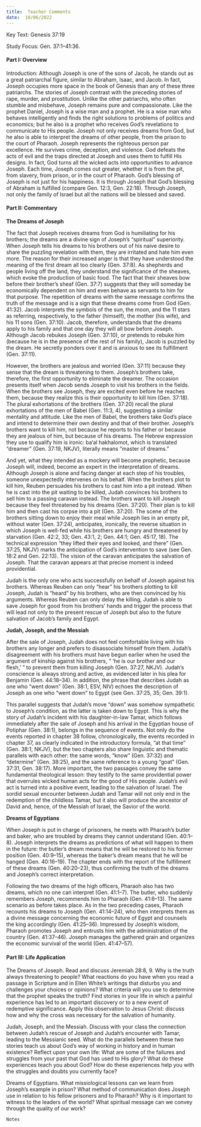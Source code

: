 ```yaml
---
title:  Teacher Comments
date:  10/06/2022
---
```


Key Text: Genesis 37:19

Study Focus: Gen. 37:1–41:36.

#### Part I: Overview

Introduction: Although Joseph is one of the sons of Jacob, he stands out as a great patriarchal figure, similar to Abraham, Isaac, and Jacob. In fact, Joseph occupies more space in the book of Genesis than any of these three patriarchs. The stories of Joseph contrast with the preceding stories of rape, murder, and prostitution. Unlike the other patriarchs, who often stumble and misbehave, Joseph remains pure and compassionate. Like the prophet Daniel, Joseph is a wise man and a prophet. He is a wise man who behaves intelligently and finds the right solutions to problems of politics and economics; but he also is a prophet who receives God’s revelations to communicate to His people. Joseph not only receives dreams from God, but he also is able to interpret the dreams of other people, from the prison to the court of Pharaoh. Joseph represents the righteous person par excellence. He survives crime, deception, and violence. God defeats the acts of evil and the traps directed at Joseph and uses them to fulfill His designs. In fact, God turns all the wicked acts into opportunities to advance Joseph. Each time, Joseph comes out greater, whether it is from the pit, from slavery, from prison, or in the court of Pharaoh. God’s blessing of Joseph is not just for his happiness. It is through Joseph that God’s blessing of Abraham is fulfilled (compare Gen. 12:3, Gen. 22:18). Through Joseph, not only the family of Israel but all the nations will be blessed and saved.

#### Part II: Commentary

**The Dreams of Joseph**

The fact that Joseph receives dreams from God is humiliating for his brothers; the dreams are a divine sign of Joseph’s “spiritual” superiority. When Joseph tells his dreams to his brothers out of his naive desire to share the puzzling revelation with them, they are irritated and hate him even more. The reason for their increased anger is that they have understood the meaning of the first dream all too clearly (Gen. 37:8). As shepherds and people living off the land, they understand the significance of the sheaves, which evoke the production of basic food. The fact that their sheaves bow before their brother’s sheaf (Gen. 37:7) suggests that they will someday be economically dependent on him and even behave as servants to him for that purpose. The repetition of dreams with the same message confirms the truth of the message and is a sign that these dreams come from God (Gen. 41:32). Jacob interprets the symbols of the sun, the moon, and the 11 stars as referring, respectively, to the father (himself), the mother (his wife), and his 11 sons (Gen. 37:10). Jacob, therefore, understands that the dreams apply to his family and that one day they will all bow before Joseph. Although Jacob rebukes Joseph (Gen. 37:10), or pretends to rebuke him (because he is in the presence of the rest of his family), Jacob is puzzled by the dream. He secretly ponders over it and is anxious to see its fulfillment (Gen. 37:11).

However, the brothers are jealous and worried (Gen. 37:11) because they sense that the dream is threatening to them. Joseph’s brothers take, therefore, the first opportunity to eliminate the dreamer. The occasion presents itself when Jacob sends Joseph to visit his brothers in the fields. When the brothers see Joseph, they are excited even before he reaches them, because they realize this is their opportunity to kill him (Gen. 37:18). The plural exhortations of the brothers (Gen. 37:20) recall the plural exhortations of the men of Babel (Gen. 11:3, 4), suggesting a similar mentality and attitude. Like the men of Babel, the brothers take God’s place and intend to determine their own destiny and that of their brother. Joseph’s brothers want to kill him, not because he reports to his father or because they are jealous of him, but because of his dreams. The Hebrew expression they use to qualify him is ironic: ba‘al hakhalomot, which is translated “dreamer” (Gen. 37:19, NKJV), literally means “master of dreams.”

And yet, what they intended as a mockery will become prophetic, because Joseph will, indeed, become an expert in the interpretation of dreams. Although Joseph is alone and facing danger at each step of his troubles, someone unexpectedly intervenes on his behalf. When the brothers plot to kill him, Reuben persuades his brothers to cast him into a pit instead. When he is cast into the pit waiting to be killed, Judah convinces his brothers to sell him to a passing caravan instead. The brothers want to kill Joseph because they feel threatened by his dreams (Gen. 37:20). Their plan is to kill him and then cast his corpse into a pit (Gen. 37:20). The scene of the brothers sitting down to enjoy their meal while Joseph lies in an empty pit, without water (Gen. 37:24), anticipates, ironically, the reverse situation in which Joseph is well-fed while his brothers are hungry and threatened by starvation (Gen. 42:2, 33; Gen. 43:1, 2; Gen. 44:1; Gen. 45:17, 18). The technical expression “they lifted their eyes and looked, and there” (Gen. 37:25, NKJV) marks the anticipation of God’s intervention to save (see Gen. 18:2 and Gen. 22:13). The vision of the caravan anticipates the salvation of Joseph. That the caravan appears at that precise moment is indeed providential.

Judah is the only one who acts successfully on behalf of Joseph against his brothers. Whereas Reuben can only “hear” his brothers plotting to kill Joseph, Judah is “heard” by his brothers, who are then convinced by his arguments. Whereas Reuben can only delay the killing, Judah is able to save Joseph for good from his brothers’ hands and trigger the process that will lead not only to the present rescue of Joseph but also to the future salvation of Jacob’s family and Egypt.

**Judah, Joseph, and the Messiah**

After the sale of Joseph, Judah does not feel comfortable living with his brothers any longer and prefers to disassociate himself from them. Judah’s disagreement with his brothers must have begun earlier when he used the argument of kinship against his brothers, “ ‘he is our brother and our flesh,’ ” to prevent them from killing Joseph (Gen. 37:27, NKJV). Judah’s conscience is always strong and active, as evidenced later in his plea for Benjamin (Gen. 44:18–34). In addition, the phrase that describes Judah as one who “went down” (Gen. 38:1, ESV, NIV) echoes the description of Joseph as one who “went down” to Egypt (see Gen. 37:25, 35; Gen. 39:1).

This parallel suggests that Judah’s move “down” was somehow sympathetic to Joseph’s condition, as the latter is taken down to Egypt. This is why the story of Judah’s incident with his daughter-in-law Tamar, which follows immediately after the sale of Joseph and his arrival in the Egyptian house of Potiphar (Gen. 38:1), belongs in the sequence of events. Not only do the events reported in chapter 38 follow, chronologically, the events recorded in chapter 37, as clearly indicated in the introductory formula, “at that time” (Gen. 38:1, NKJV), but the two chapters also share linguistic and thematic parallels with each other: the same words, “know” (Gen. 37:32) and “determine” (Gen. 38:25), and the same reference to a young “goat” (Gen. 37:31, Gen. 38:17). More important, the two passages convey the same fundamental theological lesson: they testify to the same providential power that overrules wicked human acts for the good of His people. Judah’s evil act is turned into a positive event, leading to the salvation of Israel. The sordid sexual encounter between Judah and Tamar will not only end in the redemption of the childless Tamar, but it also will produce the ancestor of David and, hence, of the Messiah of Israel, the Savior of the world.

**Dreams of Egyptians**

When Joseph is put in charge of prisoners, he meets with Pharaoh’s butler and baker, who are troubled by dreams they cannot understand (Gen. 40:1–8). Joseph interprets the dreams as predictions of what will happen to them in the future: the butler’s dream means that he will be restored to his former position (Gen. 40:9–15), whereas the baker’s dream means that he will be hanged (Gen. 40:16–19). The chapter ends with the report of the fulfillment of these dreams (Gen. 40:20–23), thus confirming the truth of the dreams and Joseph’s correct interpretation.

Following the two dreams of the high officers, Pharaoh also has two dreams, which no one can interpret (Gen. 41:1–7). The butler, who suddenly remembers Joseph, recommends him to Pharaoh (Gen. 41:8–13). The same scenario as before takes place. As in the two preceding cases, Pharaoh recounts his dreams to Joseph (Gen. 41:14–24), who then interprets them as a divine message concerning the economic future of Egypt and counsels the king accordingly (Gen. 41:25–36). Impressed by Joseph’s wisdom, Pharaoh promotes Joseph and entrusts him with the administration of the country (Gen. 41:37–46). Joseph manages the gathered grain and organizes the economic survival of the world (Gen. 41:47–57).

#### Part III: Life Application

The Dreams of Joseph. Read and discuss Jeremiah 28:8, 9. Why is the truth always threatening to people? What reactions do you have when you read a passage in Scripture and in Ellen White’s writings that disturbs you and challenges your choices or opinions? What criteria will you use to determine that the prophet speaks the truth? Find stories in your life in which a painful experience has led to an important discovery or to a new event of redemptive significance. Apply this observation to Jesus Christ: discuss how and why the cross was necessary for the salvation of humanity.

Judah, Joseph, and the Messiah. Discuss with your class the connection between Judah’s rescue of Joseph and Judah’s encounter with Tamar, leading to the Messianic seed. What do the parallels between these two stories teach us about God’s way of working in history and in human existence? Reflect upon your own life: What are some of the failures and struggles from your past that God has used to His glory? What do these experiences teach you about God? How do these experiences help you with the struggles and doubts you currently face?

Dreams of Egyptians. What missiological lessons can we learn from Joseph’s example in prison? What method of communication does Joseph use in relation to his fellow prisoners and to Pharaoh? Why is it important to witness to the leaders of the world? What spiritual message can we convey through the quality of our work?

`Notes`